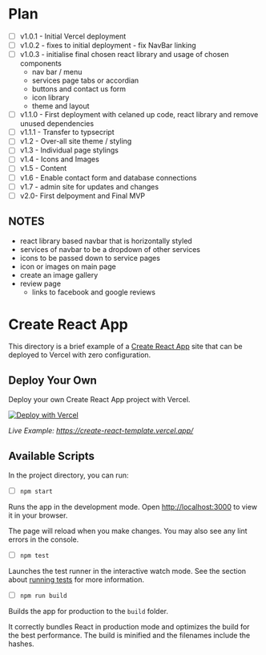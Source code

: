 # Plan 

- [ ] v1.0.1 - Initial Vercel deployment 
- [ ] v1.0.2 - fixes to initial deployment - fix NavBar linking
- [ ] v1.0.3 - initialise final chosen react library and usage of chosen components 
  - nav bar / menu 
  - services page tabs or accordian 
  - buttons and contact us form 
  - icon library 
  - theme and layout 
- [ ] v1.1.0 - First deployment with celaned up code, react library and remove unused dependencies  
- [ ] v1.1.1 - Transfer to typsecript 
- [ ] v1.2 - Over-all site theme / styling 
- [ ] v1.3 - Individual page stylings 
- [ ] v1.4 - Icons and Images 
- [ ] v1.5 - Content 
- [ ] v1.6 - Enable contact form and database connections 
- [ ] v1.7 - admin site for updates and changes 
- [ ] v2.0-  First delpoyment and Final MVP

## NOTES 
- react library based navbar that is horizontally styled 
- services of navbar to be a dropdown of other services
- icons to be passed down to service pages 
- icon or images on main page 
- create an image gallery
- review page 
  - links to facebook and google reviews


# Create React App

This directory is a brief example of a [Create React App](https://github.com/facebook/create-react-app) site that can be deployed to Vercel with zero configuration.

## Deploy Your Own

Deploy your own Create React App project with Vercel.

[![Deploy with Vercel](https://vercel.com/button)](https://vercel.com/new/clone?repository-url=https://github.com/vercel/vercel/tree/main/examples/create-react-app&template=create-react-app)

_Live Example: https://create-react-template.vercel.app/_

## Available Scripts

In the project directory, you can run:

- [ ] `npm start`

Runs the app in the development mode. Open [http://localhost:3000](http://localhost:3000) to view it in your browser.

The page will reload when you make changes. You may also see any lint errors in the console.

- [ ] `npm test`

Launches the test runner in the interactive watch mode. See the section about [running tests](https://facebook.github.io/create-react-app/docs/running-tests) for more information.

- [ ] `npm run build`

Builds the app for production to the `build` folder.

It correctly bundles React in production mode and optimizes the build for the best performance. The build is minified and the filenames include the hashes.
